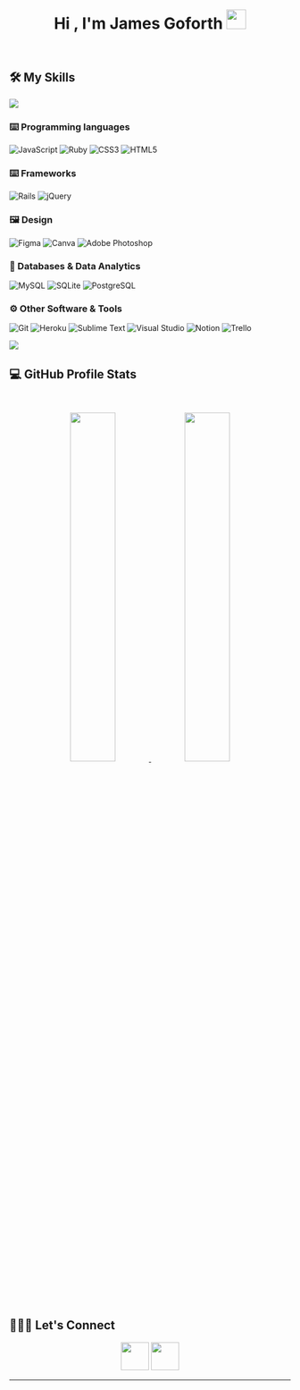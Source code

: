 <h1 align="center">Hi , I'm James Goforth <img src="https://media.giphy.com/media/hvRJCLFzcasrR4ia7z/giphy.gif" width="35"></h1>

<br>



## 🛠️ My Skills
<img src="https://user-images.githubusercontent.com/73097560/115834477-dbab4500-a447-11eb-908a-139a6edaec5c.gif"></a>


### ⌨️ Programming languages
![JavaScript](https://img.shields.io/badge/javascript-%23323330.svg?style=for-the-badge&logo=javascript&logoColor=%23F7DF1E)
![Ruby](https://img.shields.io/badge/ruby-%23CC342D.svg?style=for-the-badge&logo=ruby&logoColor=white)
![CSS3](https://img.shields.io/badge/css3-%231572B6.svg?style=for-the-badge&logo=css3&logoColor=white)
![HTML5](https://img.shields.io/badge/html5-%23E34F26.svg?style=for-the-badge&logo=html5&logoColor=white) 

### ⌨️ Frameworks 
![Rails](https://img.shields.io/badge/rails-%23CC0000.svg?style=for-the-badge&logo=ruby-on-rails&logoColor=white)
![jQuery](https://img.shields.io/badge/jquery-%230769AD.svg?style=for-the-badge&logo=jquery&logoColor=white)

### 🖼 Design 
![Figma](https://img.shields.io/badge/figma-%23F24E1E.svg?style=for-the-badge&logo=figma&logoColor=white)
![Canva](https://img.shields.io/badge/Canva-%2300C4CC.svg?style=for-the-badge&logo=Canva&logoColor=white)
![Adobe Photoshop](https://img.shields.io/badge/adobe%20photoshop-%2331A8FF.svg?style=for-the-badge&logo=adobe%20photoshop&logoColor=white)

### 🔢 Databases & Data Analytics
![MySQL](https://img.shields.io/badge/mysql-%2300f.svg?style=for-the-badge&logo=mysql&logoColor=white)
![SQLite](https://img.shields.io/badge/sqlite-%2307405e.svg?style=for-the-badge&logo=sqlite&logoColor=white)
![PostgreSQL](https://img.shields.io/badge/postgres-%23316192.svg?style=for-the-badge&logo=postgresql&logoColor=white)
 
### ⚙ Other Software & Tools
![Git](https://img.shields.io/badge/git-%23F05033.svg?style=for-the-badge&logo=git&logoColor=white)
![Heroku](https://img.shields.io/badge/heroku-%23430098.svg?style=for-the-badge&logo=heroku&logoColor=white)
![Sublime Text](https://img.shields.io/badge/sublime_text-%23575757.svg?style=for-the-badge&logo=sublime-text&logoColor=important)
![Visual Studio](https://img.shields.io/badge/Visual%20Studio-5C2D91.svg?style=for-the-badge&logo=visual-studio&logoColor=white)
![Notion](https://img.shields.io/badge/Notion-%23000000.svg?style=for-the-badge&logo=notion&logoColor=white)
![Trello](https://img.shields.io/badge/Trello-%23026AA7.svg?style=for-the-badge&logo=Trello&logoColor=white)

<img src="https://user-images.githubusercontent.com/73097560/115834477-dbab4500-a447-11eb-908a-139a6edaec5c.gif"></a>


## 💻 GitHub Profile Stats
<div>
 <br/>  
  <p align="center">
    <a href="https://github.com/JamesGoforth/">
     <img width="40%" src="https://github-readme-stats.vercel.app/api?username=JamesGoforth&show_icons=true&theme=algolia" />
     <img width="40%" src="https://github-readme-streak-stats.herokuapp.com/?user=JamesGoforth&theme=algolia" />
    </a>
   </p>
  <br>
 </div>    


## 👨🏻‍🦰 Let's Connect

<div align="center">
 <a href="https://www.linkedin.com/in/jamesgoforth/" target="blank"><img src="https://cdn.jsdelivr.net/gh/devicons/devicon/icons/linkedin/linkedin-original.svg" style="height: 50px"/></a>
 <a href="https://twitter.com/jamesgoforth158" target="blank"><img src="https://cdn.jsdelivr.net/gh/devicons/devicon/icons/twitter/twitter-original.svg" style="height: 50px"/>
 </a>


</div>

<hr/>
